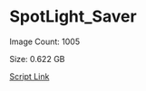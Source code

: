 # SpotLight_Saver

Image Count: 1005

Size: 0.622 GB

[Script Link](https://github.com/liuyal/Archive/blob/master/Python/Utilities/Miscellaneous/spotlight_saver.py)